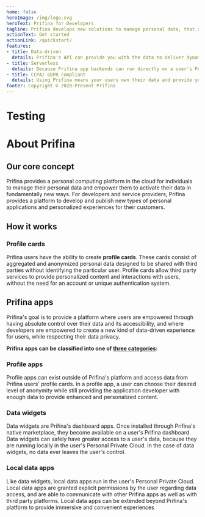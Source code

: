 ```yaml
---
home: false
heroImage: /img/logo.svg
heroText: Prifina for Developers
tagline: Prifina develops new solutions to manage personal data, that offer a better customer experience and empower individuals.
actionText: Get started
actionLink: /quickstart/
features:
- title: Data-driven
  details: Prifina's API can provide you with the data to deliver dynamic and highly personalized content to your users.
- title: Serverless
  details: Because Prifina app backends can run directly on a user's Personal Private Cloud, you can spend less time maintaining servers and more time building exceptional experiences for your users.
- title: CCPA/ GDPR compliant
  details: Using Prifina means your users own their data and provide you with access. This model is inherently compliant with GDPR and CCPA.
footer: Copyright © 2020-Present Prifina
---
```

# Testing
# About Prifina
## Our core concept
Prifina provides a personal computing platform in the cloud for individuals to manage their personal data and empower them to activate their data in fundamentally new ways. For developers and service providers, Prifina provides a platform to develop and publish new types of personal applications and personalized experiences for their customers.
## How it works
### Profile cards
Prifina users have the ability to create **profile cards**. These cards consist of aggregated and anonymized personal data designed to be shared with third parties without identifying the particular user. Profile cards allow third party services to provide personalized content and interactions with users, without the need for an account or unique authentication system.

## Prifina apps
Prifina's goal is to provide a platform where users are empowered through having absolute control over their data and its accessibility, and where developers are empowered to create a new kind of data-driven experience for users, while respecting their data privacy.

**Prifina apps can be classified into one of [three categories](https://medium.com/prifina/build-3-types-of-data-apps-with-prifina-7db735e14590):**

### Profile apps
Profile apps can exist outside of Prifina's platform and access data from Prifina users' profile cards. In a profile app, a user can choose their desired level of anonymity while still providing the application developer with enough data to provide enhanced and personalized content.
### Data widgets
Data widgets are Prifina's dashboard apps. Once installed through Prifina's native marketplace, they become available on a user's Prifina dashboard. Data widgets can safely have greater access to a user's data, because they are running locally in the user's Personal Private Cloud. In the case of data widgets, no data ever leaves the user's control.
### Local data apps
Like data widgets, local data apps run in the user's Personal Private Cloud. Local data apps are granted explicit permissions by the user regarding data access, and are able to communicate with other Prifina apps as well as with third party platforms. Local data apps can be extended beyond Prifina's platform to provide immersive and convenient experiences 
